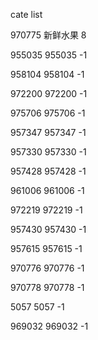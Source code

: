 cate list

970775 新鲜水果 8

955035 955035 -1

958104 958104 -1

972200 972200 -1

975706 975706 -1

957347 957347 -1

957330 957330 -1

957428 957428 -1

961006 961006 -1

972219 972219 -1

957430 957430 -1

957615 957615 -1

970776 970776 -1

970778 970778 -1

5057 5057 -1

969032 969032 -1

